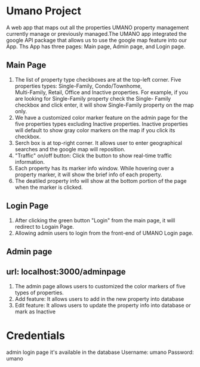 # Umano Project #
A web app that maps out all the properties UMANO property management currently manage or previously managed.The UMANO app integrated the google API package that allows us to use the google map feature into our App. Ths App has three pages: Main page, Admin page, and Login page.

  ## Main Page ##
  1. The list of property type checkboxes are at the top-left corner. Five properties types: Single-Family, Condo/Townhome,  
     Multi-Family, Retail, Office and Inactive properties. For example, if you are looking for Single-Family property check the Single-          Family checkbox and click enter, it will show Single-Family property on the map only.
  2. We have a customized color marker feature on the admin page for the five properties types excluding Inactive properties. Inactive              properties will default to show gray color markers on the map if you click its checkbox.
  3. Serch box is at top-right corner. It allows user to enter geographical searches and the google map will reposition.
  4. "Traffic" on/off button: Click the button to show real-time traffic information.
  5. Each property has its marker info window. While hovering over a property marker, it will show the brief info of each property.
  6. The deatiled property info will show at the bottom portion of the page when the marker is clicked. 

  ## Login Page ##
  1. After clicking the green button "Login" from the main page, it will redirect to Logain Page.
  2. Allowing admin users to login from the front-end of UMANO Login page.

  ## Admin page ##
  ## url: localhost:3000/adminpage
  1. The admin page allows users to customized the color markers of five types of properties. 
  2. Add feature: It allows users to add in the new property into database
  3. Edit feature: It allows users to update the property info into database or mark as Inactive
#  Credentials
admin login page it's available in the database
Username: umano
Password: umano

  






  


